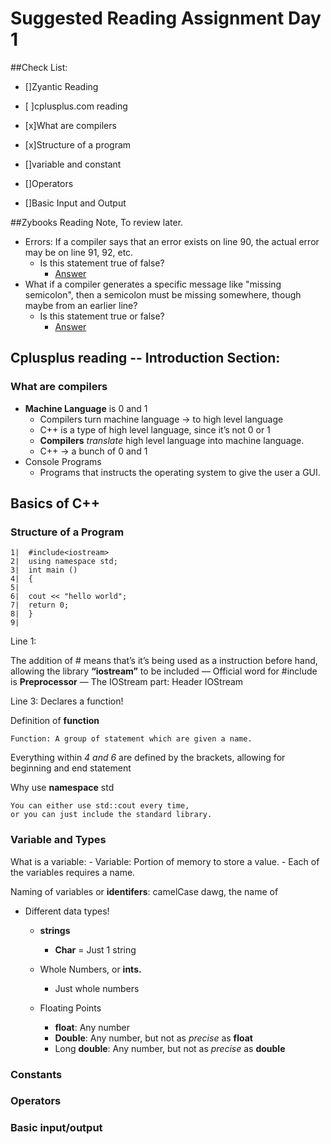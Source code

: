 # Suggested Reading Assignment Day 1

##Check List: 

- []Zyantic Reading

- [ ]cplusplus.com reading
- [x]What are compilers
- [x]Structure of a program
- []variable and constant
- []Operators
- []Basic Input and Output


##Zybooks Reading Note, To review later. 
* Errors: If a compiler says that an error exists on line 90, the actual error may be on line 91, 92, etc.
	* Is this statement true of false? 
		* [Answer](https://learn.zybooks.com/zybook/UMICHEECS183Fall2017/chapter/1/section/6?content_resource_id=7357093)
* What if a compiler generates a specific message like "missing semicolon", then a semicolon must be missing somewhere, though maybe from an earlier line?
	* Is this statement true or false? 
		* [Answer](https://learn.zybooks.com/zybook/UMICHEECS183Fall2017/chapter/1/section/6?content_resource_id=7357093)


## Cplusplus reading -- Introduction Section:

### What are compilers
- **Machine Language** is 0 and 1
	- Compilers turn machine language → to high level language 
	- C++ is a type of high level language, since it’s not 0 or 1
	-  **Compilers** *translate* high level language into machine language.
	- C++ → a bunch of 0 and 1
- Console Programs
	- Programs that instructs the operating system to give the user a GUI.

## Basics of C++  
### Structure of a Program 

<!-- lang-cpp -->
	1|	#include<iostream>
	2|	using namespace std; 
	3|	int main ()
	4|	{
	5|	
	6|	cout << "hello world"; 
	7|	return 0; 
	8|	}
	9|	
	
Line 1:

The addition of # means that’s it’s being used as a instruction before hand, allowing the library **“iostream”** to be included
— Official word for #include is **Preprocessor**
— The IOStream part: Header IOStream

Line 3: Declares a function! 

Definition of **function**

	Function: A group of statement which are given a name. 

Everything within *4 and 6* are defined by the brackets, allowing for beginning and end statement 

Why use **namespace** std

	You can either use std::cout every time, 
	or you can just include the standard library. 


### Variable and Types
What is a variable: 
	- Variable: Portion of memory to store a value.
	- Each of the variables requires a name. 

Naming of variables or **identifers**: camelCase dawg, the name of 

- Different data types!
	- **strings**
		- **Char** = Just 1 string
	- Whole Numbers, or **ints.** 
		- Just whole numbers

	- Floating Points
		- **float**: Any number
		- **Double**: Any number, but not as *precise* as **float**
		- Long **double**: Any number, but not as *precise* as **double**


	

### Constants
### Operators
### Basic input/output

